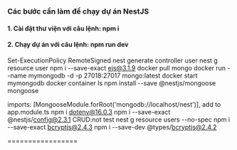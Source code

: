 ### Các bước cần làm để chạy dự án NestJS

#### 1. Cài đặt thư viện với câu lệnh: npm i
#### 2. Chạy dự án với câu lệnh: npm run dev

Set-ExecutionPolicy RemoteSigned
nest generate controller user
nest g resource user
npm i --save-exact ejs@3.1.9
docker pull mongo
docker run --name mymongodb -d -p 27018:27017 mongo:latest
docker start mymongodb
docker container ls
npm install --save @nestjs/mongoose mongoose

imports: [MongooseModule.forRoot('mongodb://localhost/nest')], add to app.module.ts
npm i dotenv@16.0.3
npm i --save-exact @nestjs/config@2.3.1
CRUD:not test
nest g resource users --no-spec
npm i --save-exact bcryptjs@2.4.3
npm i --save-dev @types/bcryptjs@2.4.2

=================

